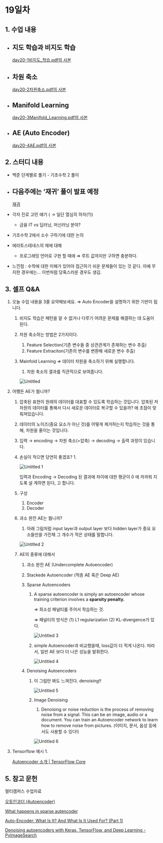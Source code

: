 # 19일차

## 1. 수업 내용

- 지도 학습과 비지도 학습
    - 
    
    [day20-1비지도_학습.pdf의 사본](https://drive.google.com/file/d/1xvWBYJhY_jRaaJCH8K5zC8JAQSfHAoO9/view?usp=drivesdk)
    
- 차원 축소
    - 
    
    [day20-2차원축소.pdf의 사본](https://drive.google.com/file/d/1_T2XQXXWhG5ITGWMjRKFEOjXJ4MSieAC/view?usp=drivesdk)
    
- Manifold Learning
    - 
    
    [day20-3Manifold_Learning.pdf의 사본](https://drive.google.com/file/d/1QQ80fQ6VbOkws92f0m6Zynvn9wyLq2xJ/view?usp=drivesdk)
    
- AE (Auto Encoder)
    - 
    
    [day20-4AE.pdf의 사본](https://drive.google.com/file/d/1EG6gnJ615wXDBUn5nm9vTpU_c6bemGMO/view?usp=drivesdk)
    

## 2. 스터디 내용

- 백준 단계별로 풀기 - 기초수학 2 풀이
- 다음주에는 ‘재귀’ 풀이 발표 예정
    - 
    
    [재귀](https://www.acmicpc.net/step/19)
    
- 각자 진로 고민 얘기 ( → 일단 열심히 하자(?))
    - 금융 IT  vs 딥러닝, 머신러닝 분야?
- 기초수학 2에서 소수 구하기에 대한 논의
- 에라토스테네스의 채에 대해
    - 프로그래밍 언어로 구현 할 때에 ⇒ 루트 값까지만 구하면 충분하다.

[](https://ko.wikipedia.org/wiki/%EC%97%90%EB%9D%BC%ED%86%A0%EC%8A%A4%ED%85%8C%EB%84%A4%EC%8A%A4%EC%9D%98_%EC%B2%B4)

- 느낀점 : 수학에 대한 이해가 있어야 접근하기 쉬운 문제들이 있는 것 같다. 아예 무지한 경우에는... 이번처럼 당혹스러운 경우도 생김.

## 3. 셀프 Q&A

1. 오늘 수업 내용을 3줄 요약해보세요. ⇒ Auto Encoder을 설명하기 위한 기반이 됩니다.
    1. 비지도 학습은 패턴을 알 수 없거나 다루기 어려운 문제를 해결하는 데 도움이 된다.
    2. 차원 축소하는 방법은 2가지이다. 
        1. Feature Selection(기존 변수들 중 상관관계가 존재하는 변수 추출)
        2. Feature Extraciton(기존의 변수를 변환해 새로운 변수 추출)
    3. Mainfold Learning ⇒ 데이터 차원을 축소하기 위해 실행합니다.
        1. 차원 축소의 결과를 직관적으로 보여줍니다.
        
        ![Untitled](https://user-images.githubusercontent.com/99526042/162744189-bd4432c8-85e0-4e7c-8068-4b7dc181e4f4.png)        
    
2. 어쨌든 AE가 뭡니까?
    1. 압축된 표현이 원래의 데이터를 대표할 수 있도록 학습하는 것입니다. 압축된 저차원의 데이터를 통해서 다시 새로운 데이터로 복구할 수 있을까? 에 초점이 맞춰져있습니다.
    2. 데이터의 노이즈(중요 요소가 아닌 것)를 어떻게 제거하는지 학습하는 것을 통해, 차원을 줄이는 것입니다.
    3. 입력 → encoding → 차원 축소(=압축) → decoding → 출력 과정이 있습니다.
    4. 손실이 적으면 당연히 좋겠죠?
        1. 
        
        ![Untitled 1](https://user-images.githubusercontent.com/99526042/162744211-799f4d4e-9efe-425b-9913-5b7f80f4f616.png)

        
        입력과 Encoding → Decoding 된 결과에 차이에 대한 평균이 0 에 까까워 지도록 설
        계하면 된다, 고 합니다.
        
    5. 구성
        1. Encoder
        2. Decoder 
    
    1. 과소 완전 AE는 뭡니까?
        1. 아래 그림처럼 input layer과 output layer 보다 hidden layer가 중요 요소들만을 가진채 그 개수가 적은 상태를 말합니다. 
            
          ![Untitled 2](https://user-images.githubusercontent.com/99526042/162744214-af392119-7ea3-4f12-bb51-e612bb9a72ba.png)
            
        
    2. AE의 종류에 대해서
        1. 과소 완전 AE (Undercomplete Autoencoder)
        2. Stackede Autoencoder (적층 AE 혹은 Deep AE)
        3. Sparse Autoencoders
            1. A sparse autoencoder is simply an autoencoder whose training criterion involves a **sparsity penalty.**
                
                ⇒ 희소성 패널티를 주어서 학습하는 것.
                
                ⇒ 패널티의 방식은 (1) L1 regularization (2) KL-divergence가 있다.
                
                ![Untitled 3](https://user-images.githubusercontent.com/99526042/162744218-d54e0eac-ad4e-4c17-918f-09b629771905.png)
                
            2. simple Autoencoder과 비교했을때, loss값이 더 적게 나온다. 따라서, 일반 AE 보다 더 나은 성능을 발휘한다.
                
                ![Untitled 4](https://user-images.githubusercontent.com/99526042/162744222-90296fa1-9c9a-487c-b146-d4bed02c7463.png)
                
        4. Denoising Autoencoders
            1. 이 그림만 봐도 느껴진다. denoising!!
            
                ![Untitled 5](https://user-images.githubusercontent.com/99526042/162744223-fff58675-e9f7-496f-9eb9-79ea73a81e92.png)
            
            1. Image Denoising
                1. Denoising or noise reduction is the process of removing noise from a signal. This can be an image, audio or a document. You can train an Autoencoder network to learn how to remove noise from pictures. (이미지, 문서, 음성 등에서도 사용할 수 있다!)
                    
                ![Untitled 6](https://user-images.githubusercontent.com/99526042/162744226-cd31636e-6ffb-40e4-b542-bf9c2ed38796.png)
                    

1. Tensorflow 예시
    1. 
    
    [Autoencoder 소개 | TensorFlow Core](https://www.tensorflow.org/tutorials/generative/autoencoder?hl=ko)
    

## 5. 참고 문헌

멀티캠퍼스 수업자료

[오토인코더 (Autoencoder)](https://www.notion.so/Autoencoder-e0a65b4cd2454e47a75c540b425455ad) 

[What happens in sparse autencoder](https://medium.com/@syoya/what-happens-in-sparse-autencoder-b9a5a69da5c6)

[Auto-Encoder: What Is It? And What Is It Used For? (Part 1)](https://towardsdatascience.com/auto-encoder-what-is-it-and-what-is-it-used-for-part-1-3e5c6f017726)

[Denoising autoencoders with Keras, TensorFlow, and Deep Learning - PyImageSearch](https://pyimagesearch.com/2020/02/24/denoising-autoencoders-with-keras-tensorflow-and-deep-learning/)
